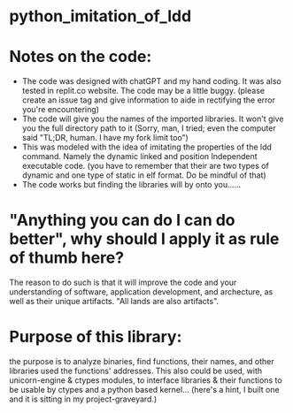 # python_imitation_of_ldd

# Notes on the code:

* The code was designed with chatGPT and my hand coding. It was also tested in replit.co website. The code may be a little buggy. (please create an issue tag and give information to aide in rectifying the error you're encountering)
* The code will give you the names of the imported libraries. It won't give you the full directory path to it (Sorry, man, I tried; even the computer said "TL;DR, human. I have my fork limit too")
* This was modeled with the idea of imitating the properties of the ldd command. Namely the dynamic linked and position Independent executable code.
  (you have to remember that their are two types of dynamic and one type of static in elf format. Do be mindful of that)
* The code works but finding the libraries will by onto you......

# "Anything you can do I can do better", why should I apply it as rule of thumb here?

The reason to do such is that it will improve the code and your understanding of software, application development, and archecture, as well as their unique artifacts.
 "All lands are also artifacts".

# Purpose of this library:
 the purpose is to analyze binaries, find functions, their names, and other libraries used the functions' addresses. This also could be used, with
  unicorn-engine & ctypes modules, to interface libraries & their functions to be usable by ctypes and a python based kernel... (here's a hint, I built one and it is
   sitting in my project-graveyard.)
